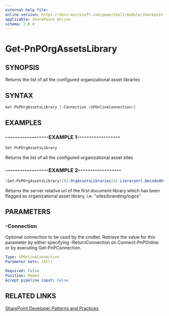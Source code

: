 ```yaml
---
external help file:
online version: https://docs.microsoft.com/powershell/module/sharepoint-pnp/get-pnporgassetslibrary
applicable: SharePoint Online
schema: 2.0.0
---
```


# Get-PnPOrgAssetsLibrary

## SYNOPSIS
Returns the list of all the configured organizational asset libraries

## SYNTAX 

```powershell
Get-PnPOrgAssetsLibrary [-Connection <SPOnlineConnection>]
```

## EXAMPLES

### ------------------EXAMPLE 1------------------
```powershell
Get-PnPOrgAssetsLibrary
```

Returns the list of all the configured organizational asset sites

### ------------------EXAMPLE 2------------------
```powershell
(Get-PnPOrgAssetsLibrary)[0].OrgAssetsLibraries[0].LibraryUrl.DecodedUrl
```

Returns the server relative url of the first document library which has been flagged as organizational asset library, i.e. "sites/branding/logos"

## PARAMETERS

### -Connection
Optional connection to be used by the cmdlet. Retrieve the value for this parameter by either specifying -ReturnConnection on Connect-PnPOnline or by executing Get-PnPConnection.

```yaml
Type: SPOnlineConnection
Parameter Sets: (All)

Required: False
Position: Named
Accept pipeline input: False
```

## RELATED LINKS

[SharePoint Developer Patterns and Practices](https://aka.ms/sppnp)